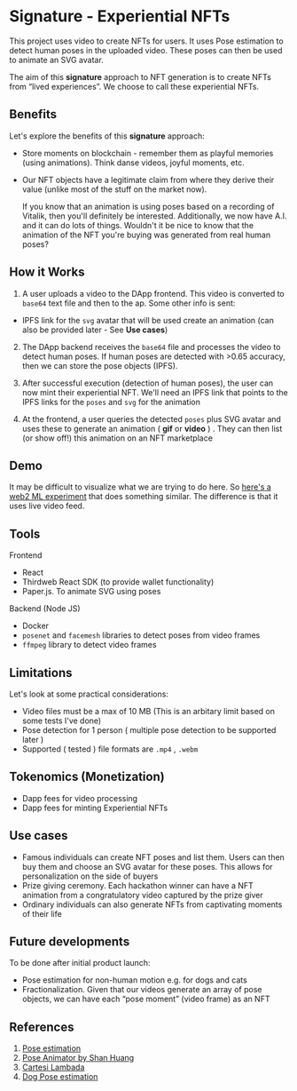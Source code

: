 # Signature \- Experiential NFTs

This project uses video to create NFTs for users. It uses Pose estimation to detect human poses in the uploaded video. These poses can then be used to animate an SVG avatar. 

The aim of this **signature** approach to NFT generation is to create NFTs from “lived experiences”. We choose to call these experiential NFTs. 

## Benefits 

Let's explore the benefits of this **signature** approach:

* Store moments on blockchain \- remember them as playful memories (using animations). Think danse videos, joyful moments, etc.   
* Our NFT objects have a legitimate claim from where they derive their value (unlike most of the stuff on the market now).   
    
  If you know that an animation is using poses based on a recording of Vitalik, then you'll definitely be interested. Additionally, we now have A.I. and it can do lots of things. Wouldn't it be nice to know that the animation of the NFT you're buying was generated from real human poses?

## How it Works 

1. A user uploads a video to the DApp frontend. This video is converted to `base64` text file and then to the ap. Some other info is sent:  

- IPFS link for the `svg` avatar that will be used create an animation (can also be provided later - See **Use cases**) 
    
2. The DApp backend receives the `base64` file and processes the video to detect human poses. If human poses are detected with \>0.65 accuracy, then we can store the pose objects (IPFS).   
     
3. After successful execution (detection of human poses), the user can now mint their experiential NFT. We'll need an IPFS link that points to the IPFS links for the `poses` and `svg` for the animation
     
4. At the frontend, a user queries the detected `poses` plus SVG avatar and uses these to generate an animation ( **gif** or **video** ) . They can then list (or show off\!)  this animation on an NFT marketplace

## Demo

It may be difficult to visualize what we are trying to do here. So [here's a web2 ML experiment](https://www.scroobly.com/) that does something similar. The difference is that it uses live video feed.

## Tools

Frontend 

* React  
* Thirdweb React SDK (to provide wallet functionality)  
* Paper.js. To animate SVG using poses

Backend (Node JS)

- Docker 
- `posenet` and `facemesh` libraries to detect poses from video frames
- `ffmpeg` library to detect video frames 

## Limitations 

Let's look at some practical considerations:

- Video files must be a max of 10 MB (This is an arbitary limit based on some tests I've done)  
- Pose detection for 1 person ( multiple pose detection to be supported later )  
- Supported ( tested ) file formats are `.mp4` , `.webm`

## Tokenomics (Monetization)

- Dapp fees for video processing
- Dapp fees for minting Experiential NFTs

## Use cases

* Famous individuals can create NFT poses and list them. Users can then buy them and choose an SVG avatar for these poses. This allows for personalization on the side of buyers  
* Prize giving ceremony. Each hackathon winner can have a NFT animation from a congratulatory video captured by the prize giver  
* Ordinary individuals can also generate NFTs from captivating moments of their life 

## Future developments 

To be done after initial product launch:

* Pose estimation for non-human motion e.g. for dogs and cats  
* Fractionalization. Given that our videos generate an array of pose objects, we can have each “pose moment” (video frame) as an NFT   

## References 

1. [Pose estimation](https://www.tensorflow.org/lite/examples/pose\_estimation/overview\#:\~:text=Pose%20estimation%20is%20the%20task,key%20body%20joints%20(keypoints).)  
2. [Pose Animator by Shan Huang](https://github.com/yemount/pose-animator)  
3. [Cartesi Lambada](https://github.com/zippiehq/cartesi-lambada/tree/main)   
4. [Dog Pose estimation](https://github.com/ryanloney/dog-pose-estimation)
